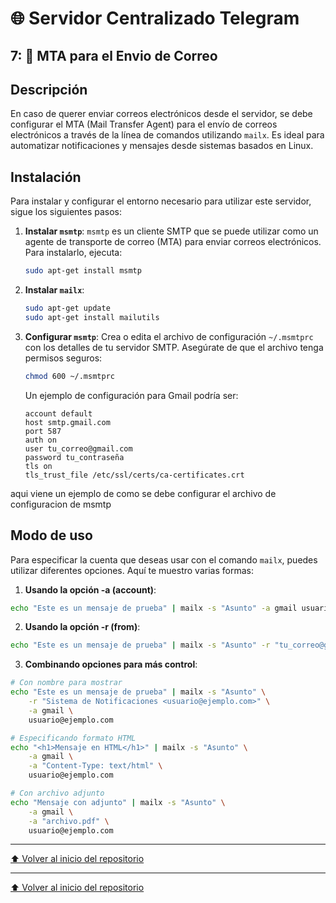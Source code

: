 # 🌐 Servidor Centralizado Telegram

## 7: 📧 MTA para el Envio de Correo

## Descripción

En caso de querer enviar correos electrónicos desde el servidor, se debe configurar el MTA (Mail Transfer Agent) para el envío de correos electrónicos a través de la línea de comandos utilizando `mailx`. Es ideal para automatizar notificaciones y mensajes desde sistemas basados en Linux.

## Instalación

Para instalar y configurar el entorno necesario para utilizar este servidor, sigue los siguientes pasos:


1. **Instalar `msmtp`**:
   `msmtp` es un cliente SMTP que se puede utilizar como un agente de transporte de correo (MTA) para enviar correos electrónicos. Para instalarlo, ejecuta:
   ```bash
   sudo apt-get install msmtp
   ```


2. **Instalar `mailx`**:
   ```bash
   sudo apt-get update
   sudo apt-get install mailutils
   ```

3. **Configurar `msmtp`**:
   Crea o edita el archivo de configuración `~/.msmtprc` con los detalles de tu servidor SMTP. Asegúrate de que el archivo tenga permisos seguros:
   ```bash
   chmod 600 ~/.msmtprc
   ```

   Un ejemplo de configuración para Gmail podría ser:
   ```plaintext
   account default
   host smtp.gmail.com
   port 587
   auth on
   user tu_correo@gmail.com
   password tu_contraseña
   tls on
   tls_trust_file /etc/ssl/certs/ca-certificates.crt
   ```

aqui viene un ejemplo de como se debe configurar el archivo de configuracion de msmtp

## Modo de uso

Para especificar la cuenta que deseas usar con el comando `mailx`, puedes utilizar diferentes opciones. Aquí te muestro varias formas:

1. **Usando la opción -a (account)**:
```bash
echo "Este es un mensaje de prueba" | mailx -s "Asunto" -a gmail usuario@ejemplo.com
```

2. **Usando la opción -r (from)**:
```bash
echo "Este es un mensaje de prueba" | mailx -s "Asunto" -r "tu_correo@gmail.com" usuario@ejemplo.com
```

3. **Combinando opciones para más control**:
```bash
# Con nombre para mostrar
echo "Este es un mensaje de prueba" | mailx -s "Asunto" \
    -r "Sistema de Notificaciones <usuario@ejemplo.com>" \
    -a gmail \
    usuario@ejemplo.com

# Especificando formato HTML
echo "<h1>Mensaje en HTML</h1>" | mailx -s "Asunto" \
    -a gmail \
    -a "Content-Type: text/html" \
    usuario@ejemplo.com

# Con archivo adjunto
echo "Mensaje con adjunto" | mailx -s "Asunto" \
    -a gmail \
    -a "archivo.pdf" \
    usuario@ejemplo.com
```
    


---
[⬆️ Volver al inicio del repositorio](https://github.com/InfomedHLG/Proxy_Pasarela_Telegram)

---
[⬆️ Volver al inicio del repositorio](../)
